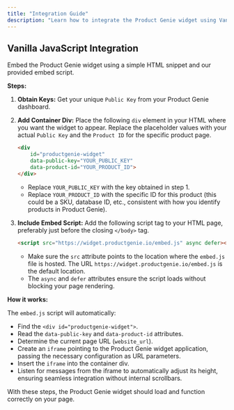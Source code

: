 ```yaml
---
title: "Integration Guide"
description: "Learn how to integrate the Product Genie widget using Vanilla JavaScript and iframes."
---
```


## Vanilla JavaScript Integration

Embed the Product Genie widget using a simple HTML snippet and our provided embed script.

**Steps:**

1.  **Obtain Keys:** Get your unique `Public Key` from your Product Genie dashboard.

2.  **Add Container Div:** Place the following `div` element in your HTML where you want the widget to appear. Replace the placeholder values with your actual `Public Key` and the `Product ID` for the specific product page.

    ```html
    <div 
        id="productgenie-widget"
        data-public-key="YOUR_PUBLIC_KEY"
        data-product-id="YOUR_PRODUCT_ID">
    </div>
    ```

    *   Replace `YOUR_PUBLIC_KEY` with the key obtained in step 1.
    *   Replace `YOUR_PRODUCT_ID` with the specific ID for this product (this could be a SKU, database ID, etc., consistent with how you identify products in Product Genie).

3.  **Include Embed Script:** Add the following script tag to your HTML page, preferably just before the closing `</body>` tag. 

    ```html
    <script src="https://widget.productgenie.io/embed.js" async defer></script>
    ```

    *   Make sure the `src` attribute points to the location where the `embed.js` file is hosted. The URL `https://widget.productgenie.io/embed.js` is the default location.
    *   The `async` and `defer` attributes ensure the script loads without blocking your page rendering.


**How it works:**

The `embed.js` script will automatically:
*   Find the `<div id="productgenie-widget">`.
*   Read the `data-public-key` and `data-product-id` attributes.
*   Determine the current page URL (`website_url`).
*   Create an `iframe` pointing to the Product Genie widget application, passing the necessary configuration as URL parameters.
*   Insert the `iframe` into the container div.
*   Listen for messages from the iframe to automatically adjust its height, ensuring seamless integration without internal scrollbars.

With these steps, the Product Genie widget should load and function correctly on your page.
